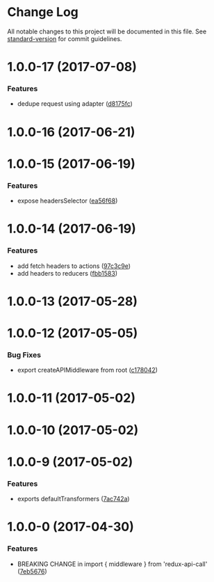 # Change Log

All notable changes to this project will be documented in this file.
See [standard-version](https://github.com/conventional-changelog/standard-version) for commit guidelines.

<a name="1.0.0-17"></a>
# 1.0.0-17 (2017-07-08)


### Features

* dedupe request using adapter ([d8175fc](https://github.com/tungv/redux-api-call/commit/d8175fc))



<a name="1.0.0-16"></a>
# 1.0.0-16 (2017-06-21)



<a name="1.0.0-15"></a>
# 1.0.0-15 (2017-06-19)


### Features

* expose headersSelector ([ea56f68](https://github.com/tungv/redux-api-call/commit/ea56f68))



<a name="1.0.0-14"></a>
# 1.0.0-14 (2017-06-19)


### Features

* add fetch headers to actions ([97c3c9e](https://github.com/tungv/redux-api-call/commit/97c3c9e))
* add headers to reducers ([fbb1583](https://github.com/tungv/redux-api-call/commit/fbb1583))



<a name="1.0.0-13"></a>
# 1.0.0-13 (2017-05-28)



<a name="1.0.0-12"></a>
# 1.0.0-12 (2017-05-05)


### Bug Fixes

* export createAPIMiddleware from root ([c178042](https://github.com/tungv/redux-api-call/commit/c178042))



<a name="1.0.0-11"></a>
# 1.0.0-11 (2017-05-02)



<a name="1.0.0-10"></a>
# 1.0.0-10 (2017-05-02)



<a name="1.0.0-9"></a>
# 1.0.0-9 (2017-05-02)


### Features

* exports defaultTransformers ([7ac742a](https://github.com/tungv/redux-api-call/commit/7ac742a))



<a name="1.0.0-0"></a>
# 1.0.0-0 (2017-04-30)


### Features

* BREAKING CHANGE in import { middleware } from 'redux-api-call' ([7eb5676](https://github.com/tungv/redux-api-call/commit/7eb5676))
